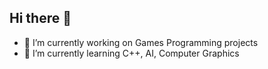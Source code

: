 ## Hi there 👋

- 🔭 I’m currently working on Games Programming projects
- 🌱 I’m currently learning C++, AI, Computer Graphics

